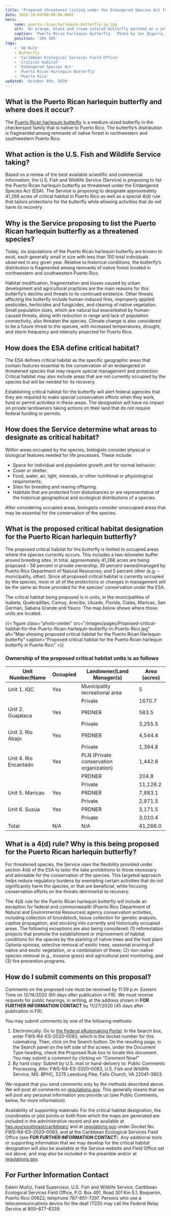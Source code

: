 ```yaml
---
title: 'Proposed threatened listing under the Endangered Species Act for the Puerto Rican harlequin butterfly, along with proposed Critical Habitat and 4(d) Rule'
date: 2020-10-09T00:00:00.000Z
hero:
    name: puerto-rican-harlequin-butterfly-jp.jpg
    alt: 'An orange, black and cream colored butterfly perched on a yellow flowering plant'
    caption: 'Puerto Rican harlequin butterfly.  Photo by Jan Zegarra, USFWS.'
    position: '30% 30%'
tags:
    - '4d Rule'
    - Butterfly
    - 'Caribbean Ecological Services Field Office'
    - 'Critical Habitat'
    - 'Endangered Species Act'
    - 'Puerto Rican Harlequin Butterfly'
    - 'Puerto Rico'
updated: 'October 9th, 2020'
---
```


## What is the Puerto Rican harlequin butterfly and where does it occur?

The [Puerto Rican harlequin butterfly](/wildlife/insects/puerto-rican-harlequin-butterfly/) is a medium-sized butterfly in the checkerspot family that is native to Puerto Rico. The butterfly’s distribution is fragmented among remnants of native forest in northwestern and southwestern Puerto Rico.

## What action is the U.S. Fish and Wildlife Service taking?

Based on a review of the best available scientific and commercial information, the U.S. Fish and Wildlife Service (Service) is proposing to list the Puerto Rican harlequin butterfly as threatened under the Endangered Species Act (ESA). The Service is proposing to designate approximately 41,266 acres of critical habitat in Puerto Rico as well as a special 4(d) rule that tailors protections for the butterfly while allowing activities that do not harm its recovery.

## Why is the Service proposing to list the Puerto Rican harlequin butterfly as a threatened species?

Today, six populations of the Puerto Rican harlequin butterfly are known to exist, each generally small in size with less than 100 total individuals observed in any given year. Relative to historical conditions, the butterfly’s distribution is fragmented among remnants of native forest located in northwestern and southwestern Puerto Rico.

Habitat modification, fragmentation and losses caused by urban development and agricultural practices are the main reasons for this butterfly’s decline and threats to its continued existence. Other threats affecting the butterfly include human-induced fires, improperly applied pesticides, herbicides and fungicides, and clearing of native vegetation. Small population sizes, which are natural but exacerbated by human-caused threats, along with reduction in range and lack of population connectivity, also threaten the species. Climate change is also considered to be a future threat to the species, with increased temperatures, drought, and storm frequency and intensity projected for Puerto Rico.

## How does the ESA define critical habitat?

The ESA defines critical habitat as the specific geographic areas that contain features essential to the conservation of an endangered or threatened species that may require special management and protection. Critical habitat may also include areas that are not currently occupied by the species but will be needed for its recovery.

Establishing critical habitat for the butterfly will alert federal agencies that they are required to make special conservation efforts when they work, fund or permit activities in these areas. The designation will have no impact on private landowners taking actions on their land that do not require federal funding or permits.

## How does the Service determine what areas to designate as critical habitat?

Within areas occupied by the species, biologists consider physical or biological features needed for life processes. These include:

* Space for individual and population growth and for normal behavior;
* Cover or shelter.
* Food, water, air, light, minerals, or other nutritional or physiological requirements;
* Sites for breeding and rearing offspring.
* Habitats that are protected from disturbances or are representative of the historical geographical and ecological distributions of a species.

After considering occupied areas, biologists consider unoccupied areas that may be essential for the conservation of the species.

## What is the proposed critical habitat designation for the Puerto Rican harlequin butterfly?

The proposed critical habitat for the butterfly is limited to occupied areas where the species currently occurs. This includes a two-kilometer buffer around breeding sites. In total, approximately 41,266 acres are being proposed – 56 percent in private ownership; 39 percent owned/managed by Puerto Rico Department of Natural Resources; and 5 percent other (e.g. – municipality, other). Since all proposed critical habitat is currently occupied by the species, most or all of the protections or changes in management will be the same as those provided for the species’ conservation under the ESA.

The critical habitat being proposed is in units, in the municipalities of Isabela, Quebradillas, Camuy, Arecibo, Utuado, Florida, Ciales, Maricao, San Germán, Sabana Grande and Yauco. The map below shows where those units are located.

{{< figure class="photo-center" src="/images/pages/Proposed-critical-habitat-for-the-Puerto-Rican-harlequin-butterfly-in-Puerto-Rico.jpg" alt="Map showing proposed critical habitat for the Puerto Rican Harlequin butterfly" caption="Proposed critical habitat for the Puerto Rican harlequin butterfly in Puerto Rico" >}}

### Ownership of the proposed critical habitat units is as follows

| Unit Number/Name      | Occupied | Landowner/Land Manager(s)                 | Area (acres) |
| --------------------- | -------- | ----------------------------------------- | ------------ |
| Unit 1. IQC           | Yes      | Municipality recreational area            | 5            |
|                       |          | Private                                   | 1670.7       |
| Unit 2. Guajataca     | Yes      | PRDNER                                    | 583.5        |
|                       |          | Private                                   | 3,255.5      |
| Unit 3. Río Abajo     | Yes      | PRDNER                                    | 4,544.4      |
|                       |          | Private                                   | 1,394.8      |
| Unit 4. Río Encantado | Yes      | PLN   (Private conservation organization) | 1,442.6      |
|                       |          | PRDNER                                    | 204.8        |
|                       |          | Private                                   | 11,128.2     |
| Unit 5. Maricao       | Yes      | PRDNER                                    | 7,883.1      |
|                       |          | Private                                   | 2,971.5      |
| Unit 6. Susúa         | Yes      | PRDNER                                    | 3,171.5      |
|                       |          | Private                                   | 3,010.4      |
| Total                 | N/A      | N/A                                       | 41,266.0     |

## What is a 4(d) rule?  Why is this being proposed for the Puerto Rican harlequin butterfly?

For threatened species, the Service uses the flexibility provided under section 4(d) of the ESA to tailor the take prohibitions to those necessary and advisable for the conservation of the species. This targeted approach helps reduce regulatory burdens by exempting certain activities that do not significantly harm the species, or that are beneficial, while focusing conservation efforts on the threats detrimental to recovery.

The 4(d) rule for the Puerto Rican harlequin butterfly will include an exception for federal and commonwealth (Puerto Rico Department of Natural and Environmental Resources) agency conservation activities, including collection of broodstock, tissue collection for genetic analysis, captive propagation, and stocking into currently and historically occupied areas. The following exceptions are also being considered: (1) reforestation projects that promote the establishment or improvement of habitat conditions for the species by the planting of native trees and the host plant Oplonia spinosa, selective removal of exotic trees, seasonal pruning of native and exotic vegetation, or a combination of these; (2) non-native species removal (e.g., invasive grass) and agricultural pest monitoring; and (3) fire prevention programs.

## How do I submit comments on this proposal?

Comments on the proposed rule must be received by 11:59 p.m. Eastern Time on 12/14/2020 (60 days after publication in FR). We must receive requests for public hearings, in writing, at the address shown in **FOR FURTHER INFORMATION CONTACT** by 11/27/2020 (45 days after publication in FR).

You may submit comments by one of the following methods:

1. Electronically:  Go to [the Federal eRulemaking Portal](https://www.regulations.gov). In the Search box, enter FWS–R4–ES–2020–0083, which is the docket number for this rulemaking. Then, click on the Search button. On the resulting page, in the Search panel on the left side of the screen, under the Document Type heading, check the Proposed Rule box to locate this document. You may submit a comment by clicking on “Comment Now!”
2. By hard copy:  Submit by U.S. mail or hand-delivery to: Public Comments Processing, Attn: FWS–R4–ES–2020–0083, U.S. Fish and Wildlife Service, MS:  BPHC, 5275 Leesburg Pike, Falls Church, VA 22041–3803.

We request that you send comments only by the methods described above. We will post all comments on [regulations.gov](https://www.regulations.gov). This generally means that we will post any personal information you provide us (see Public Comments, below, for more information).

Availability of supporting materials:  For the critical habitat designation, the coordinates or plot points or both from which the maps are generated are included in the administrative record and are available at [fws.gov/southeast/caribbean/](/caribbean/) and at [regulations.gov](https://www.regulations.gov) under Docket No. FWS–R4–ES–2020–0083, and at the Caribbean Ecological Services Field Office (see **FOR FURTHER INFORMATION CONTACT**). Any additional tools or supporting information that we may develop for the critical habitat designation will also be available at the Service website and Field Office set out above, and may also be included in the preamble and/or at [regulations.gov](https://www.regulations.gov).

## For Further Information Contact

Edwin Muñiz, Field Supervisor, U.S. Fish and Wildlife Service, Caribbean Ecological Services Field Office, P.O. Box 491, Road 301 Km 5.1, Boquerón, Puerto Rico 00622; telephone 787–851–7297. Persons who use a telecommunications device for the deaf (TDD) may call the Federal Relay Service at 800–877–8339.
